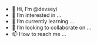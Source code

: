 - 👋 Hi, I’m @devseyi
- 👀 I’m interested in ...
- 🌱 I’m currently learning ...
- 💞️ I’m looking to collaborate on ...
- 📫 How to reach me ...

<!---
devseyi/devseyi is a ✨ special ✨ repository because its `README.md` (this file) appears on your GitHub profile.
You can click the Preview link to take a look at your changes.
--->
